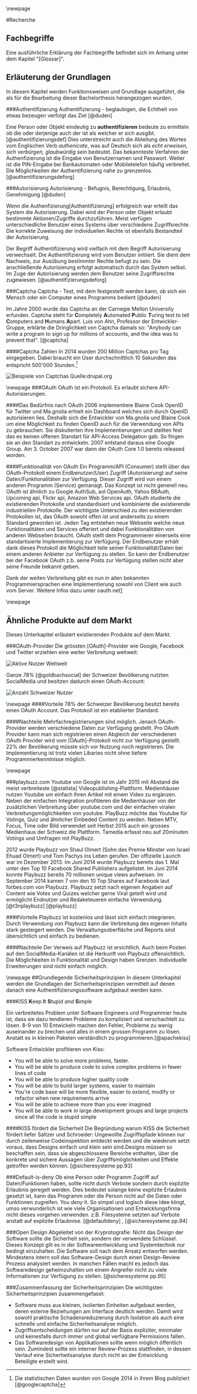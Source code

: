 \newpage

#Recherche

## Fachbegriffe
Eine ausführliche Erklärung der Fachbegriffe befindet sich im Anhang unter dem Kapitel "[Glossar]".

## Erläuterung der Grundlagen
In diesem Kapitel werden Funktionsweisen und Grundlage ausgeführt, die als für die Bearbeitung dieser Bachelorthesis herangezogen wurden.

###Authentifizierung
Authentifizierung - beglaubigen, die Echtheit von etwas bezeugen verfolgt das Ziel [@duden] 

Eine Person oder Objekt eindeutig zu **authentifizieren** bedeute zu ermitteln ob die oder derjenige auch der ist als welcher er sich ausgibt. [@authentifizierungsdef] Dies unterstreicht auch die Ableitung des Wortes vom Englischen Verb *authenicate*, was auf Deutsch sich als *echt erweisen, sich verbürgen, glaubwürdig sein* bedeutet.  Das bekannteste Verfahren der Authenfizierung ist die Eingabe von Benutzernamen und Passwort. Weiter ist die PIN-Eingabe bei Bankautomaten oder Mobiletelefon häufig verbreitet. Die Möglichkeiten der Authentifizierung nahe zu grenzenlos.
[@authentifizierungsdeforg]

###Autorisierung
Autorisierung - Befugnis, Berechtigung, Erlaubnis, Genehmigung [@duden]

Wenn die Authenfizierung[Authentifizierung] erfolgreich war erteilt das System die Autorisierung. Dabei wird der Person oder Objekt erlaubt bestimmte Aktionen/Zugriffe durchzuführen. Meist verfügen unterschiedliche Benutzer eines Systems über verschiedene Zugriffsrechte. Die korrekte Zuweisung der individuellen Rechte ist ebenfalls Bestandteil der Autorisierung.

Der Begriff Authentifizierung wird vielfach mit dem Begriff Autorisierung verwechselt. Die Authentifizierung wird vom Benutzer initiiert. Sie dient dem Nachweis, zur Ausübung bestimmter Rechte befugt zu sein. Die anschließende Autorisierung erfolgt automatisch durch das System selbst. Im Zuge der Autorisierung werden dem Benutzer seine Zugriffsrechte zugewiesen.
[@authentifizierungsdeforg]

###Captcha
Captcha - Test, mit dem festgestellt werden kann, ob sich ein Mensch oder ein Computer eines Programms bedient [@duden]

Im Jahre 2000 wurde das Captcha an der Carnegie Mellon University erfunden. Captcha steht für **C**ompletely **A**utomated **P**ublic **T**uring test to tell **C**omputers and **H**umans **A**part. Luis von Ahn, Professor der Entwickler-Gruppe, erklärte die Dringlichkeit von Captcha damals so: "Anybody can write a program to sign up for millions of accounts, and the idea was to prevent that".
[@captcha]

####Captcha Zahlen
In 2014 wurden 200 Million Captchas  pro Tag eingegeben. Dabei braucht ein User durchschnittlich 10 Sekunden das entspricht 500'000 Stunden.[^statisticinfo]

![Beispiele von Captchas *Quelle:drupal.org*](images/captcha.png)


[^statisticinfo]: Die statistischen Daten wurden von Google 2014 in ihrem Blog publiziert [@googlecaptcha]

\newpage
###OAuth
OAuth ist ein Protokoll. Es erlaubt sichere API-Autorisierungen.

####Das Bedürfnis nach OAuth
2006 implementiere Blaine Cook OpenID für Twitter und Ma.gnolia erhielt ein Dashboard welches sich durch OpenID autorisieren lies. Deshalb sich die Entwickler von Ma.gnolia und Blaine Cook um eine Möglichkeit zu finden OpenID auch für die Verwendung von APIs zu gebrauchen. Sie diskutierten ihre Implementierungen und stellten fest das es keinen offenen Standart für API-Access Delegation gab. So fingen sie an den Standart zu entwickeln. 2007 entstand daraus eine Google Group. Am 3. October 2007 war dann der OAuth Core 1.0 bereits released worden.

####Funktionalität von OAuth
Ein Programm/API (Consumer) stellt über das OAuth-Protokoll einem Endbenutzer(User) Zugriff (Autorisierung) auf seine Daten/Funktionalitäten zur Verfügung. Dieser Zugriff wird von einem anderen Programm (Service) gemanagt. 
Das Konzept ist nicht generell neu. OAuth ist ähnlich zu Google AuthSub, aol OpenAuth, Yahoo BBAuth, Upcoming api, Flickr api, Amazon Web Services api. OAuth studierte die existierenden Protokolle und standardisiert und kombinierte die existierende industriellen Protokolle. Der wichtigste Unterschied zu den existierenden Protokollen ist, das OAuth sowohl offen ist und anderseits zu einem Standard geworden ist.
Jeden Tag entstehen neue Webseite welche neue Funktionalitäten und Services offeriert und dabei Funktionalitäten von anderen Webseiten braucht. OAuth stellt dem Programmierer einerseits eine standartisierte Implementierung zur Verfügung. Der Endbenutzer erhält dank dieses Protokoll die Möglichkeit teile seiner Funktionalität/Daten bei einem anderen Anbieter zur Verfügung zu stellen. So kann der Endbenutzer bei der Facebook OAuth z.b. seine Posts zur Verfügung stellen nicht aber seine Freunde bekannt geben. 

Dank der weiten Verbreitung gibt es nun in allen bekannten Programmiersprachen eine Implementierung sowohl von Client wie auch vom Server. Weitere Infos dazu unter oauth.net[1]

[1]: http://oauth.net/2/

\newpage
## Ähnliche Produkte auf dem Markt
Dieses Unterkapitel erläutert existierenden Produkte auf dem Markt.

###OAuth-Provider
Die grössten [OAuth]-Provider wie Google, Facebook und Twitter erziehlen eine weiter Verbreitung weltweit:

![Aktive Nutzer Weltweit [^socialmediaweltweit]](images/excel-statistik/socialmedia-aktivenutzer.jpg)

Ganze *78%* [@goldbachsocial] der Schweizer Bevölkerung nutzten SocialMedia und besitzen dadurch einen OAuth-Account:

![Anzahl Schweizer Nutzer [^socialmediaschweiz]](images/excel-statistik/socialmedia-schweiz.jpg)


[^socialmediaweltweit]: Das Statistik wurde basierend auf den Daten von socialmedia-institute [@smi]erstellt. Facebook und Twitter Daten sind am 5. November 2015 und die Google Daten sind im 2014 erhoben worden.

[^socialmediaschweiz]: Das Statistik wurde basierend auf den Daten von Goldbach Interactive [@goldbachsocial] generiert. Die Daten sind im März 2015 erhoben.

\newpage
####Vorteile
78% der Schweizer Bevölkerung besitzt bereits einen OAuth Account. Das Protokoll ist ein etablierter Standard. 

####Nachteile
Mehrfachregistrierungen sind möglich. Jenach OAuth-Provider werden verschiedene Daten zur Verfügung gestellt. Pro OAuth Provider kann man sich registrieren einen Abgleich der verschiedenen OAuth Provider wird vom [OAuth]-Protokoll nicht zur Verfügung gestellt. 22% der Bevölkerung müsste sich vor Nutzung noch registrieren. Die Implementierung ist trotz vielen Libaries nicht ohne tiefere Programmierkenntnisse möglich.

\newpage

###playbuzz.com
Youtube von Google ist im Jahr 2015 mit Abstand die meist verbreiteste [@statista] Videopublishing-Plattform. Medienhäuser nutzen Youtube um einfach Ihren Artikel mit einem Video zu ergänzen. Neben der einfachen Integration profitieren die Medienhäuser von der zusätzlichen Verbreitung über youtube.com und der einfachen viralen Verbreitungsmöglichkeiten von youtube. PlayBuzz möchte das Youtube für Votings, Quiz und ähnlicher Embeded Content zu werden. Neben MTV, Focus, Time oder Bild verwendet seit Herbst 2015 auch ein grosses Medienhaus der Schweiz die Plattform. Tamedia erfasst neu auf 20minuten Votings und Umfragen mit PlayBuzz. 

2012 wurde Playbuzz von Shaul Olmert (Sohn des Premie Minster von Israel Ehuad Olmert) und Tom Pachys ins Leben gerufen. Der offizielle Launch war im Dezember 2013. Im Juni 2014 wurde Playbuzz bereits das 1. Mal unter den Top 10 Facebook Shared Publishers aufgelistet. Im Juni 2014 konnte Playbuzz bereits 70 millionen unique views aufweisen. Im September 2014 kamen 7 von den 10 Top Shares auf Facebook laut forbes.com von Playbuzz. Playbuzz setzt nach eigenen Angaben auf Content wie Votes und Quizes welcher gerne Viral geteilt wird und ermöglicht Endnutzer und Redaketeueren einfache Verwendung. [@t3nplaybuzz] [@playbuzz]

####Vorteile
Playbuzz ist kostenlos und lässt sich einfach integrieren. Durch Verwendung von Playbuzz kann die Verbreitung des eigenen Inhalts stark gesteigert werden. Die Verwaltungsoberfläche und Reports sind übersichtlich und einfach zu bedienen.

####Nachteile
Der Verweis auf Playbuzz ist ersichtlich. Auch beim Posten auf den SocialMedia-Kanälen ist die Herkunft von Playbuzz offensichtlich. Die Möglichkeiten in Funktionalität und Design haben Grenzen. Individuelle Erweiterungen sind nicht einfach möglich.



\newpage
##Grundlegende Sicherheitsprinzipien
In diesem Unterkapitel werden die Grundlagen der Sicherheitsprinzipien vermittelt auf denen danach eine Authentifizierungssoftware aufgebaut werden kann.

###KISS
**K**eep **I**t **S**tupid *and* **S**imple 

Ein verbreitetes Problem unter Software Engineers und Programmier heute ist, dass sie dazu tendieren Probleme zu kompliziert und verschachtelt zu lösen. 8-9 von 10 Entwickeln machen den Fehler, Probleme zu wenig auseinander zu brechen und alles in einem grossen Programm zu lösen. Anstatt es in kleinen Paketen verständlich zu programmieren.[@apachekiss] 


Software Entwickler profitieren von Kiss:

* You will be able to solve more problems, faster.
* You will be able to produce code to solve complex problems in fewer lines of code
* You will be able to produce higher quality code
* You will be able to build larger systems, easier to maintain
* You're code base will be more flexible, easier to extend, modify or refactor when new requirements arrive
* You will be able to achieve more than you ever imagined
* You will be able to work in large development groups and large projects since all the code is stupid simple

<!-- TODO: Übersetzten-->

####KISS fördert die Sicherheit
Die Begründung warum KISS die Sicherheit fördert liefer Saltzer und Schroeder: Ungewollte Zugriffspfade können nur durch zeilenweise Codeinspektion entdeckt werden und die wiederum setzt voraus, dass
Designs einfach und klein sein sind.Designs müssen so beschaffen
sein, dass sie abgeschlossene Bereiche enthalten, über die konkrete und sichere
Aussagen über Zugriffsmöglichkeiten und Effekte getroffen werden können. [@sicheresysteme pp.93]


###Default-is-deny
Ob eine Person oder Programm Zugriff auf Daten/Funktionen haben, sollte nicht durch Verbote sondern durch explizite Erlaubnis geregelt werden. Dies bedeutet solange keine explizite Erlaubnis gesetzt ist, kann das Programm oder die Person nicht auf die Daten oder Funktionen zugreifen. You *deny* it. So simpel und logisch diese Idee klingt, umso verwunderlich ist wie viele Organisationen und Entwicklungsfirma nicht dieses vorgehen verwenden. z.B. Filesysteme setzten auf Verbote anstatt auf explizite Erlaubnise.
[@defaultdeny] , [@sicheresysteme pp.94]


###Open Design
Abgeleitet von der Kryprotografie: Nicht das Design der Software sollte die Sicherheit sein, sondern der verwendete Schlüssel. Dieses Konzept gilt es in der Softwareentwicklung und Systemtechnik nur bedingt einzuhalten. Die Software soll nach dem Ansatz entworfen werden. Mindestens intern soll das Software-Design durch einen Design-Review Prozess analysiert werden. In manchen Fällen macht es jedoch das Softwaredesign geheimzuhalten um einem Angreifer nicht zu viele Informationen zur Verfügung zu stellen.
[@sicheresysteme pp.95]


###Zusammenfassung der Sicherheitsprinzipien
Die wichtigsten Sicherheitsprinzipien zusammengefasst:

* Software muss aus kleinen, isolierten Einheiten aufgebaut werden, deren externe
Beziehungen am Interface deutlich werden. Damit wird sowohl praktische
Schadensreduzierung durch Isolation als auch eine schnelle und einfache Sicherheitsanalyse
möglich.
* Zugriffsentscheidungen dürfen nur auf der Basis expliziter, minimaler und
keinesfalls durch immer und global verfügbare Permissions fallen.
* Das Softwaredesign von Applikationen sollte wenn möglich öffentlich sein. Zumindest sollte
ein interner Review-Prozess stattfinden, in dessen Verlauf eine Sicherheitsanalyse
durch nicht an der Entwicklung Beteiligte erstellt wird.

<!-- TODO: Weitere Konzepte Sicherheitssystem Seite 104 -->





